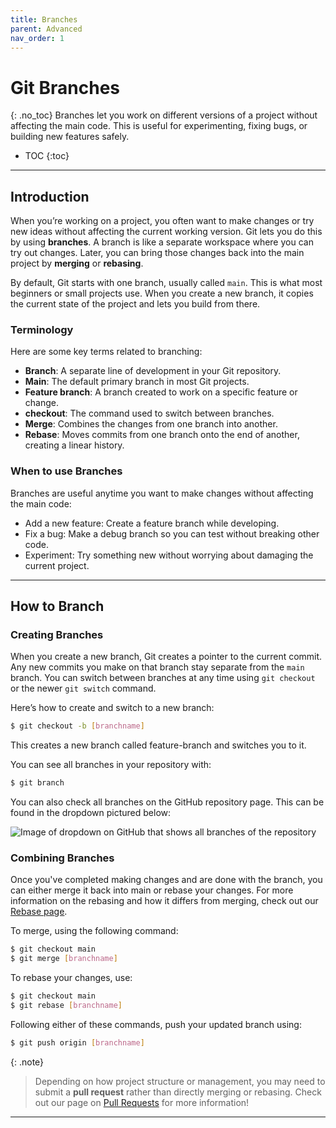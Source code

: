 ```yaml
---
title: Branches
parent: Advanced
nav_order: 1
---
```


# Git Branches
{: .no_toc}
Branches let you work on different versions of a project without affecting the main code. This is useful for experimenting, fixing bugs, or building new features safely.

- TOC
{:toc}

---

## Introduction
When you’re working on a project, you often want to make changes or try new ideas without affecting the current working version. Git lets you do this by using **branches**. A branch is like a separate workspace where you can try out changes. Later, you can bring those changes back into the main project by **merging** or **rebasing**.

By default, Git starts with one branch, usually called `main`. This is what most beginners or small projects use. When you create a new branch, it copies the current state of the project and lets you build from there.

### Terminology

Here are some key terms related to branching:
- **Branch**: A separate line of development in your Git repository.
- **Main**: The default primary branch in most Git projects.
- **Feature branch**: A branch created to work on a specific feature or change.
- **checkout**: The command used to switch between branches.
- **Merge**: Combines the changes from one branch into another.
- **Rebase**: Moves commits from one branch onto the end of another, creating a linear history.

### When to use Branches
Branches are useful anytime you want to make changes without affecting the main code:

- Add a new feature: Create a feature branch while developing.
- Fix a bug: Make a debug branch so you can test without breaking other code.
- Experiment: Try something new without worrying about damaging the current project.

---

## How to Branch
### Creating Branches
When you create a new branch, Git creates a pointer to the current commit. Any new commits you make on that branch stay separate from the `main` branch. You can switch between branches at any time using `git checkout` or the newer `git switch` command.

Here’s how to create and switch to a new branch:

```bash
$ git checkout -b [branchname]
```
This creates a new branch called feature-branch and switches you to it.

You can see all branches in your repository with:
```bash
$ git branch
```

You can also check all branches on the GitHub repository page. This can be found in the dropdown pictured below:

![Image of dropdown on GitHub that shows all branches of the repository](/guide-to-git/assets/images/branch-list.png)

### Combining Branches
Once you've completed making changes and are done with the branch, you can either merge it back into main or rebase your changes. For more information on the rebasing and how it differs from merging, check out our [Rebase page](https://sophia-nunez.github.io/guide-to-git/docs/advanced/rebase.html). 

To merge, using the following command: 

```bash
$ git checkout main
$ git merge [branchname]
```

To rebase your changes, use:
```bash
$ git checkout main
$ git rebase [branchname]
```

Following either of these commands, push your updated branch using:

```bash
$ git push origin [branchname]
```

{: .note}
> Depending on how project structure or management, you may need to submit a **pull request** rather than directly merging or rebasing. Check out our page on [Pull Requests](https://sophia-nunez.github.io/guide-to-git/docs/advanced/pull-request.html) for more information!

--- 